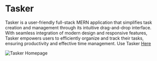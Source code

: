 # Tasker
Tasker is a user-friendly full-stack MERN application that simplifies task creation and management through its intuitive drag-and-drop interface. With seamless integration of modern design and responsive features, Tasker empowers users to efficiently organize and track their tasks, ensuring productivity and effective time management.
Use Tasker [Here](https://tasker-application.netlify.app/)

![Tasker Homepage](https://github.com/mstafam/Tasker/assets/55660076/1c1626d2-2d98-4762-8774-885ce2281bfe)

